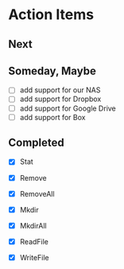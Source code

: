 
# Action Items

## Next

## Someday, Maybe

+ [ ] add support for our NAS
+ [ ] add support for Dropbox
+ [ ] add support for Google Drive
+ [ ] add support for Box

## Completed

+ [x] Stat
+ [x] Remove
+ [x] RemoveAll
+ [x] Mkdir
+ [x] MkdirAll
+ [x] ReadFile
+ [x] WriteFile


